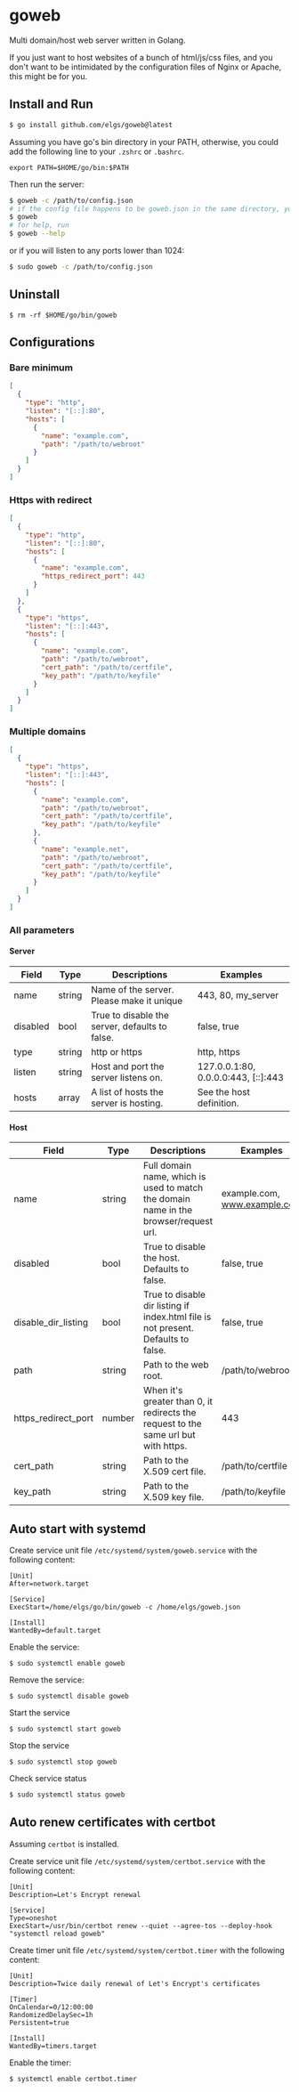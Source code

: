 # goweb

Multi domain/host web server written in Golang.

If you just want to host websites of a bunch of html/js/css files, and you don't want to be intimidated by the configuration files of Nginx or Apache, this might be for you.

## Install and Run

```sh
$ go install github.com/elgs/goweb@latest
```

Assuming you have go's bin directory in your PATH, otherwise, you could add the following line to your `.zshrc` or `.bashrc`.

```
export PATH=$HOME/go/bin:$PATH
```

Then run the server:

```sh
$ goweb -c /path/to/config.json
# if the config file happens to be goweb.json in the same directory, you could simply run:
$ goweb
# for help, run
$ goweb --help
```

or if you will listen to any ports lower than 1024:

```sh
$ sudo goweb -c /path/to/config.json
```

## Uninstall

```
$ rm -rf $HOME/go/bin/goweb
```

## Configurations

### Bare minimum

```json
[
  {
    "type": "http",
    "listen": "[::]:80",
    "hosts": [
      {
        "name": "example.com",
        "path": "/path/to/webroot"
      }
    ]
  }
]
```

### Https with redirect

```json
[
  {
    "type": "http",
    "listen": "[::]:80",
    "hosts": [
      {
        "name": "example.com",
        "https_redirect_port": 443
      }
    ]
  },
  {
    "type": "https",
    "listen": "[::]:443",
    "hosts": [
      {
        "name": "example.com",
        "path": "/path/to/webroot",
        "cert_path": "/path/to/certfile",
        "key_path": "/path/to/keyfile"
      }
    ]
  }
]
```

### Multiple domains

```json
[
  {
    "type": "https",
    "listen": "[::]:443",
    "hosts": [
      {
        "name": "example.com",
        "path": "/path/to/webroot",
        "cert_path": "/path/to/certfile",
        "key_path": "/path/to/keyfile"
      },
      {
        "name": "example.net",
        "path": "/path/to/webroot",
        "cert_path": "/path/to/certfile",
        "key_path": "/path/to/keyfile"
      }
    ]
  }
]
```

### All parameters

#### Server

| Field    | Type   | Descriptions                                   | Examples                            |
| -------- | ------ | ---------------------------------------------- | ----------------------------------- |
| name     | string | Name of the server. Please make it unique      | 443, 80, my_server                  |
| disabled | bool   | True to disable the server, defaults to false. | false, true                         |
| type     | string | http or https                                  | http, https                         |
| listen   | string | Host and port the server listens on.           | 127.0.0.1:80, 0.0.0.0:443, [::]:443 |
| hosts    | array  | A list of hosts the server is hosting.         | See the host definition.            |

#### Host

| Field               | Type   | Descriptions                                                                         | Examples                     |
| ------------------- | ------ | ------------------------------------------------------------------------------------ | ---------------------------- |
| name                | string | Full domain name, which is used to match the domain name in the browser/request url. | example.com, www.example.com |
| disabled            | bool   | True to disable the host. Defaults to false.                                         | false, true                  |
| disable_dir_listing | bool   | True to disable dir listing if index.html file is not present. Defaults to false.    | false, true                  |
| path                | string | Path to the web root.                                                                | /path/to/webroot             |
| https_redirect_port | number | When it's greater than 0, it redirects the request to the same url but with https.   | 443                          |
| cert_path           | string | Path to the X.509 cert file.                                                         | /path/to/certfile            |
| key_path            | string | Path to the X.509 key file.                                                          | /path/to/keyfile             |

## Auto start with systemd

Create service unit file `/etc/systemd/system/goweb.service` with the following content:

```
[Unit]
After=network.target

[Service]
ExecStart=/home/elgs/go/bin/goweb -c /home/elgs/goweb.json

[Install]
WantedBy=default.target
```

Enable the service:

```
$ sudo systemctl enable goweb
```

Remove the service:

```
$ sudo systemctl disable goweb
```

Start the service

```
$ sudo systemctl start goweb
```

Stop the service

```
$ sudo systemctl stop goweb
```

Check service status

```sh
$ sudo systemctl status goweb
```

## Auto renew certificates with certbot

Assuming `certbot` is installed.

Create service unit file `/etc/systemd/system/certbot.service` with the following content:

```
[Unit]
Description=Let's Encrypt renewal

[Service]
Type=oneshot
ExecStart=/usr/bin/certbot renew --quiet --agree-tos --deploy-hook "systemctl reload goweb"
```

Create timer unit file `/etc/systemd/system/certbot.timer` with the following content:

```
[Unit]
Description=Twice daily renewal of Let's Encrypt's certificates

[Timer]
OnCalendar=0/12:00:00
RandomizedDelaySec=1h
Persistent=true

[Install]
WantedBy=timers.target
```

Enable the timer:

```
$ systemctl enable certbot.timer
```
